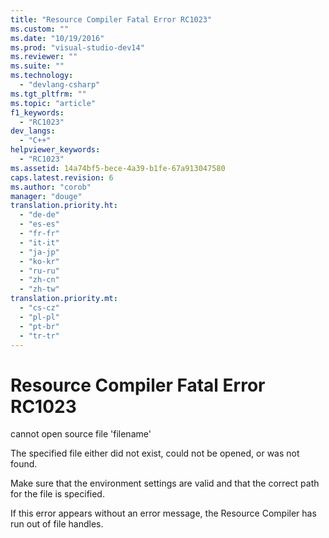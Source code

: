 ```yaml
---
title: "Resource Compiler Fatal Error RC1023"
ms.custom: ""
ms.date: "10/19/2016"
ms.prod: "visual-studio-dev14"
ms.reviewer: ""
ms.suite: ""
ms.technology: 
  - "devlang-csharp"
ms.tgt_pltfrm: ""
ms.topic: "article"
f1_keywords: 
  - "RC1023"
dev_langs: 
  - "C++"
helpviewer_keywords: 
  - "RC1023"
ms.assetid: 14a74bf5-bece-4a39-b1fe-67a913047580
caps.latest.revision: 6
ms.author: "corob"
manager: "douge"
translation.priority.ht: 
  - "de-de"
  - "es-es"
  - "fr-fr"
  - "it-it"
  - "ja-jp"
  - "ko-kr"
  - "ru-ru"
  - "zh-cn"
  - "zh-tw"
translation.priority.mt: 
  - "cs-cz"
  - "pl-pl"
  - "pt-br"
  - "tr-tr"
---
```

# Resource Compiler Fatal Error RC1023
cannot open source file 'filename'  
  
 The specified file either did not exist, could not be opened, or was not found.  
  
 Make sure that the environment settings are valid and that the correct path for the file is specified.  
  
 If this error appears without an error message, the Resource Compiler has run out of file handles.